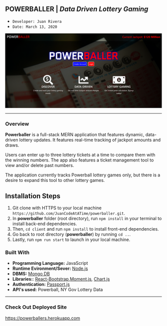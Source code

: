 ## POWERBALLER | *Data Driven Lottery Gaming*
- ```Developer: Juan Rivera```
- ```Date: March 13, 2020```


 ![Powerballer, data-driven lottery gaming](client/public/pb.png)

*****

### Overview

**Powerballer** is a full-stack MERN application that features dynamic, data-driven lottery updates. It features real-time tracking of jackpot amounts and draws. 

Users can enter up to three lottery tickets at a time to compare them with the winning numbers.  The app also features a ticket management tool to view and/or delete past numbers.  

The application currently tracks Powerball lottery games only, but there is a desire to expand this tool to other lottery games.

## Installation Steps
1. Git clone with HTTPS to your local machine ```https://github.com/JuanCodeAtATime/powerballer.git```.
2. In **powerballer** folder (root directory), run ```npm install``` in your terminal to install back-end dependencies.  
3. Then,  ```cd client``` and run ```npm install``` to install front-end dependencies.  
4. Go back to root directory (**powerballer**) by running ``` cd .. ```.
5. Lastly, run ```npm run start``` to launch in your local machine.


### Built With

* **Programming Language:** JavaScript 
* **Runtime Evironment/Sever:**  [Node.js](https://nodejs.org/en/)
* **DBMS:**  [Mongo DB](https://www.mongodb.com/)
* **Libraries:**: [React-Bootstrap](https://react-bootstrap.github.io/),[Moment.js](https://momentjs.com), [Chart.js](https://www.chartjs.org/)
* **Authentication:**  [Passport.js](http://www.passportjs.org/)
* **API's used:** Powerball, NY Gov Lottery Data

*****

### Check Out Deployed Site
https://powerballers.herokuapp.com


